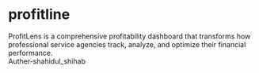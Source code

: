 # profitline
ProfitLens is a comprehensive profitability dashboard that transforms how professional service agencies track, analyze, and optimize their financial performance.
<br>
Auther-shahidul_shihab
